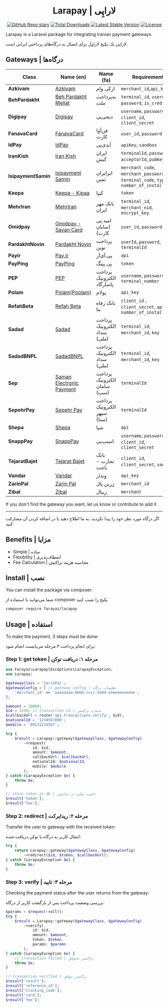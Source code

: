 <h1 align="center">Larapay | لاراپِی</h1>
<p align="center">
    <a href="https://github.com/farayaz/larapay"><img src="https://img.shields.io/github/stars/farayaz/larapay" alt="GitHub Repo stars"></a>
    <a href="https://packagist.org/packages/farayaz/larapay"><img src="https://img.shields.io/packagist/dt/farayaz/larapay" alt="Total Downloads"></a>
    <a href="https://packagist.org/packages/farayaz/larapay"><img src="https://img.shields.io/packagist/v/farayaz/larapay" alt="Latest Stable Version"></a>
    <a href="https://packagist.org/packages/farayaz/larapay"><img src="https://img.shields.io/packagist/l/farayaz/larapay" alt="License"></a>
</p>
Larapay is a Laravel package for integrating Iranian payment gateways.

لاراپی یک پکیج لاراول برای اتصال به درگاه‌های پرداختی ایرانی است.

## Gateways | درگاه‌ها

| Class               | Name (en)                                      | Name (fa)                    | Requirements                                                                           |
| ------------------- | ---------------------------------------------- | ---------------------------- | -------------------------------------------------------------------------------------- |
| **Azkivam**         | [Azkivam](https://azkivam.com/)                | ازکی وام                     | `merchant_id`,`api_key`                                                                |
| **BehPardakht**     | [Beh Pardakht Mellat](https://behpardakht.com) | به‌پرداخت ملت                 | `terminal_id`, `username`, `password`, `is_credit`                                     |
| **Digipay**         | [Digipay](https://www.mydigipay.com)           | دیجی‌پی                       | `username`, `password`, `client_id`, `client_secret`                                   |
| **FanavaCard**      | [FanavaCard](https://fanavacard.ir)            | فن‌آوا کارت                   | `user_id`, `password`                                                                  |
| **IdPay**           | [IdPay](https://idpay.ir)                      | آیدی‌پی                       | `apiKey`, `sandbox`                                                                    |
| **IranKish**        | [Iran Kish](https://www.irankish.com)          | ایران کیش                    | `terminalId`, `password`, `acceptorId`, `pubKey`                                       |
| **IsipaymentSamin** | [Isipayment Samin](https://isipayment.ir)      | ایزایران ثمین                | `merchant_code`, `merchant_password`, `terminal_code`, `type`, `number_of_installment` |
| **Keepa**           | [Keepa - Kipaa](https://keepa.ir)              | کیپا                         | `token`                                                                                |
| **MehrIran**        | [MehrIran](https://qmb.ir)                     | بانک مهر ایران               | `terminal_id`, `merchant_nid`, `encrypt_key`                                           |
| **Omidpay**         | [Omidpay - Sayan Card](https://omidpayment.ir) | امید پی (سایان کارت)         | `user_id`, `password`                                                                  |
| **PardakhtNovin**   | [Pardakht Novin](https://pna.co.ir)            | پرداخت نوین                  | `userId`, `password`, `terminalId`                                                     |
| **Payir**           | [Pay.ir](https://www.pay.ir)                   | پی.آی‌آر                      | `api`                                                                                  |
| **PayPing**         | [PayPing](https://payping.ir)                  | پی پینگ                      | `token`                                                                                |
| **PEP**             | [PEP](https://pep.co.ir)                       | پرداخت الکترونیک پاسارگاد    | `username`, `password`, `terminal_number`                                              |
| **Polam**           | [Polam(Poolam)](https://polam.io)              | پولام                        | `api_key`                                                                              |
| **RefahBeta**       | [Refah Beta](https://beta.refah-bank.ir)       | بانک رفاه بتا                | `client_id` , `client_secret`, `api_key`, `number_of_installments`                     |
| **Sadad**           | [Sadad](https://sadadpsp.ir)                   | پرداخت الکترونیک سداد (ملی)  | `terminal_id`, `merchant_id`, `key`                                                    |
| **SadadBNPL**       | [SadadBNPL](https://sadadpsp.ir)               | پرداخت الکترونیک سداد (ملی)  | `terminal_id`, `merchant_id`, `key`                                                    |
| **Sep**             | [Saman Electronic Payment](https://www.sep.ir) | پرداخت الکترونیک سامان (سپ)  | `terminalId`                                                                           |
| **SepehrPay**       | [Sepehr Pay](https://www.sepehrpay.com)        | پرداخت الکترونیک سپهر (مبنا) | `terminalId`                                                                           |
| **Shepa**           | [Shepa](https://shepa.com)                     | شپا                          | `api`                                                                                  |
| **SnappPay**        | [SnappPay](https://snapppay.ir)                | اسنپ‌پی                       | `username`, `password`, `client_id`, `client_secret`                                   |
| **TejaratBajet**    | [Tejarat Bajet](https://mybajet.ir)            | بانک تجارت - باجت            | `client_id`, `client_secret`, `sandbox`                                                |
| **Vandar**          | [Vandar](https://vandar.io)                    | وندار                        | `api_key`                                                                              |
| **ZarinPal**        | [Zarin Pal](https://www.zarinpal.com)          | زرین پال                     | `merchant_id`                                                                          |
| **Zibal**           | [Zibal](https://zibal.ir)                      | زیبال                        | `merchant`                                                                             |

If you don't find the gateway you want, let us know or contribute to add it
****
اگر درگاه مورد نظر خود را پیدا نکردید، به ما اطلاع دهید یا در اضافه کردن آن مشارکت کنید

## Benefits | مزایا

- Simple | ساده
- Flexibility | انعطاف‌پذیری
- Fee Calculation | محاسبه هزینه تراکنش

## Install | نصب

You can install the package via composer:

شما می‌توانید با استفاده از composer پکیج را نصب کنید

```bash
composer require farayaz/larapay
```

## Usage | استفاده

To make the payment, 3 steps must be done:

برای انجام پرداخت ۳ مرحله می‌بایست انجام شود:

### Step 1: get token | مرحله ۱: دریافت توکن

```php
use Farayaz\Larapay\Exceptions\LarapayException;
use Larapay;

$gatewayClass = 'ZarinPal';
$gatewayConfig = [ // gateway config | تنظیمات درگاه
    'merchant_id' => 'aaaaaaaa-bbbb-cccc-dddd-eeeeeeeeeeee',
];

$amount = 10000;
$id = 1230; // transaction id | شماره تراکنش
$callbackUrl = route('api.transactions.verify', $id);
$nationalId = '1234567890';
$mobile = '09131234567';

try {
    $result = Larapay::gateway($gatewayClass, $gatewayConfig)
        ->request(
            id: $id,
            amount: $amount,
            callbackUrl: $callbackUrl,
            nationalId: $nationalId,
            mobile: $mobile
        );
} catch (LarapayException $e) {
    throw $e;
}

// store token in db | ذخیره توکن در دیتابیس
$result['token'];
$result['fee'];
```

### Step 2: redirect | مرحله ۲: ریدایرکت

Transfer the user to gateway with the received token:

انتقال کاربر به درگاه با توکن دریافت شده:

```php
try {
    return Larapay::gateway($gatewayClass, $gatewayConfig)
        ->redirect($id, $token, $callbackUrl);
} catch (LarapayException $e) {
    throw $e;
}
```

### Step 3: verify | مرحله ۳: تایید

Checking the payment status after the user returns from the gateway:

بررسی وضعیت پرداخت پس از بازگشت کاربر از درگاه:

```php
$params = $request->all();
try {
    $result = Larapay::gateway($gatewayClass, $gatewayConfig)
        ->verify(
            id: $id,
            amount: $amount,
            token: $token,
            params: $params
        );
} catch (LarapayException $e) {
    // transaction failed | تراکنش ناموفق
    throw $e;
}

// transaction verified | تراکنش موفق
$result['result'];
$result['reference_id'];
$result['tracking_code'];
$result['card'];
$result['fee'];
```
